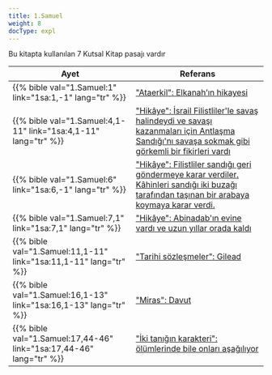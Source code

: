 ```yaml
---
title: 1.Samuel
weight: 8
docType: expl
---
```


Bu kitapta kullanılan 7 Kutsal Kitap pasajı vardır

| Ayet | Referans |
|-------|-----------|
| {{% bible val="1.Samuel:1" link="1sa:1,-1" lang="tr" %}} | ["Ataerkil": Elkanah’ın hikayesi](/expl/background/israel/the-role-of-family-in-the-bible#3a5d) |
| {{% bible val="1.Samuel:4,1-11" link="1sa:4,1-11" lang="tr" %}} | ["Hikâye": İsrail Filistliler'le savaş halindeydi ve savaşı kazanmaları için Antlaşma Sandığı'nı savaşa sokmak gibi görkemli bir fikirleri vardı](/expl/bible/creation/the-story-of-uzzah#None) |
| {{% bible val="1.Samuel:6" link="1sa:6,-1" lang="tr" %}} | ["Hikâye": Filistliler sandığı geri göndermeye karar verdiler. Kâhinleri sandığı iki buzağı tarafından taşınan bir arabaya koymaya karar verdi.](/expl/bible/creation/the-story-of-uzzah#None) |
| {{% bible val="1.Samuel:7,1" link="1sa:7,1" lang="tr" %}} | ["Hikâye": Abinadab'ın evine vardı ve uzun yıllar orada kaldı](/expl/bible/creation/the-story-of-uzzah#None) |
| {{% bible val="1.Samuel:11,1-11" link="1sa:11,1-11" lang="tr" %}} | ["Tarihi sözleşmeler": Gilead](/expl/background/israel/gods-covenant#909f) |
| {{% bible val="1.Samuel:16,1-13" link="1sa:16,1-13" lang="tr" %}} | ["Miras": Davut](/expl/background/israel/the-role-of-family-in-the-bible#82a3) |
| {{% bible val="1.Samuel:17,44-46" link="1sa:17,44-46" lang="tr" %}} | ["İki tanığın karakteri": ölümlerinde bile onları aşağılıyor](/expl/content/witnesses/the-two-witnesses#bdb3) |
